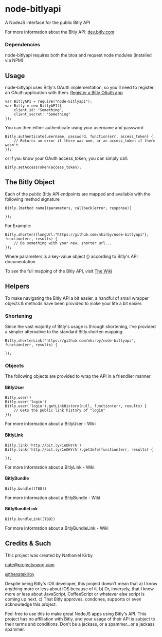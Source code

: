 # node-bitlyapi

A NodeJS interface for the public Bitly API

For more information about the Bitly API: [dev.bitly.com](http://dev.bitly.com "Bitly API")

### Dependencies

node-bitlyapi requires both the btoa and request node modules (installed via NPM)

## Usage

node-bitlyapi uses Bitly's OAuth implementation, so you'll need to register an OAuth application with them.
[Register a Bitly OAuth app](https://bitly.com/a/oauth_apps "Bitly OAuth Apps")

	var BitlyAPI = require("node-bitlyapi");
	var Bitly = new BitlyAPI({
		client_id: "Something",
		client_secret: "Something"	
	});

You can then either authenticate using your username and password

	Bitly.authenticate(username, password, function(err, access_token) {
		// Returns an error if there was one, or an access_token if there wasn't 
	});

or if you know your OAuth access_token, you can simply call:

	Bitly.setAccessToken(access_token);

## The Bitly Object

Each of the public Bitly API endpoints are mapped and available with the following method signature

	Bitly.[method name](parameters, callback(error, response){

	});

For Example:

	Bitly.shorten({longUrl:"https://github.com/nkirby/node-bitlyapi"}, function(err, results) {
		// Do something with your new, shorter url...
	});

Where parameters is a key-value object {} according to Bitly's API documentation. 

To see the full mapping of the Bitly API, visit [The Wiki](https://github.com/nkirby/node-bitlyapi/wiki/The-Bitly-Object "The Bitly Object Wiki")

## Helpers

To make navigating the Bitly API a bit easier, a handful of small wrapper objects & methods have been provided to make your life a bit easier. 

### Shortening

Since the vast majority of Bitly's usage is through shortening, I've provided a simpler alternative to the standard Bitly.shorten mapping:

	Bitly.shortenLink("https://github.com/nkirby/node-bitlyapi", function(err, results) {

	});

### Objects

The following objects are provided to wrap the API in a friendlier manner

#### BitlyUser
	
	Bitly.user()
	Bitly.user('login')
	Bitly.user('login').getLinkHistory(null, function(err, results) {
		// Gets the public link history of "login"
	});

For more information about a BitlyUser - Wiki

#### BitlyLink

	Bitly.link('http://bit.ly/1eOHYrA')
	Bitly.link('http://bit.ly/1eOHYrA').getInfo(function(err, results) {

	});

For more information about a BitlyLink - Wiki

#### BitlyBundle

	Bitly.bundle([TBD])

For more information about a BitlyBundle - Wiki

#### BitlyBundleLink

	Bitly.bundleLink([TBD])

For more information about a BitlyBundleLink - Wiki

## Credits & Such

This project was created by Nathaniel Kirby

[nate@projectspong.com](mailto:nate@projectspong.com "nate@projectspong.com")

[@thenatekirby](http://twitter.com/thenatekirby "Nate Kirby on Twitter")

Despite being Bitly's iOS developer, this project doesn't mean that
	a) I know anything more or less about iOS because of it.
	b) Or, inversely, that I know more or less about JavaScript, CoffeeScript or whatever else script is coming up next.
	c) That Bitly approves, condones, supports or even acknowledge this project.

Feel free to use this to make great NodeJS apps using Bitly's API. This project has no affiliation with Bitly, and your usage of their API is subject to their
terms and conditions. Don't be a jackass, or a spammer...or a jackass spammer.
